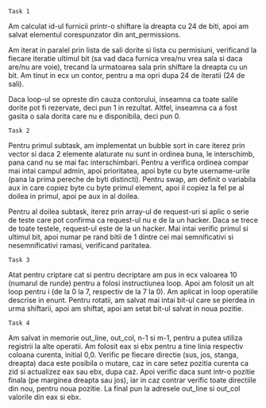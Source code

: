     Task 1

Am calculat id-ul furnicii printr-o shiftare la dreapta cu 24 de biti,
apoi am salvat elementul corespunzator din ant_permissions.

Am iterat in paralel prin lista de sali dorite si lista cu permisiuni, verificand
la fiecare iteratie ultimul bit (sa vad daca furnica vrea/nu vrea sala si daca
are/nu are voie), trecand la urmatoarea sala prin shiftare la dreapta cu un bit.
Am tinut in ecx un contor, pentru a ma opri dupa 24 de iteratii (24 de sali).

Daca loop-ul se opreste din cauza contorului, inseamna ca toate salile dorite
pot fi rezervate, deci pun 1 in rezultat. Altfel, inseamna ca a fost gasita o sala
dorita care nu e disponibila, deci pun 0.

    Task 2

Pentru primul subtask, am implementat un bubble sort in care iterez prin vector si
daca 2 elemente alaturate nu sunt in ordinea buna, le interschimb, pana cand nu se mai fac
interschimbari. Pentru a verifica ordinea compar mai intai campul admin, apoi prioritatea,
apoi byte cu byte username-urile (pana la prima pereche de byti distincti).
Pentru swap, am definit o variabila aux in care copiez byte cu byte primul element, 
apoi il copiez la fel pe al doilea in primul, apoi pe aux in al doilea.

Pentru al doilea subtask, iterez prin array-ul de request-uri si aplic o serie de teste care
pot confirma ca request-ul nu e de la un hacker. Daca se trece de toate testele, request-ul este
de la un hacker. Mai intai verific primul si ultimul bit, apoi numar pe rand bitii de 1 dintre
cei mai semnificativi si nesemnificativi ramasi, verificand paritatea.

    Task 3

Atat pentru criptare cat si pentru decriptare am pus in ecx valoarea 10 (numarul de runde)
pentru a folosi instructiunea loop. Apoi am folosit un alt loop pentru i (de la 0 la 7, respectiv
de la 7 la 0). Am aplicat in loop operatiile descrise in enunt.
Pentru rotatii, am salvat mai intai bit-ul care se pierdea in urma shiftarii, apoi am shiftat, apoi
am setat bit-ul salvat in noua pozitie.

    Task 4

Am salvat in memorie out_line, out_col, n-1 si m-1, pentru a putea utiliza registrii la alte operatii.
Am folosit eax si ebx pentru a tine linia respectiv coloana curenta, initial 0,0.
Verific pe fiecare directie (sus, jos, stanga, dreapta) daca este posibila o mutare,
caz in care setez pozitia curenta ca zid si actualizez eax sau ebx, dupa caz.
Apoi verific daca sunt intr-o pozitie finala (pe marginea dreapta sau jos), iar in caz contrar verific
toate directiile din nou, pentru noua pozitie.
La final pun la adresele out_line si out_col valorile din eax si ebx.

